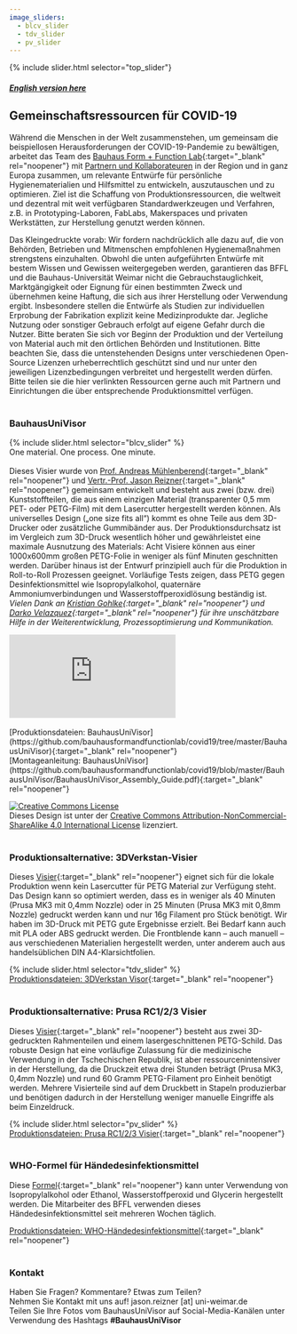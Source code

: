 ```yaml
---
image_sliders:
  - blcv_slider
  - tdv_slider
  - pv_slider
---
```


{% include slider.html selector="top_slider"}

##### [English version here](https://bffl.io)

## Gemeinschaftsressourcen für COVID-19
Während die Menschen in der Welt zusammenstehen, um gemeinsam die beispiellosen Herausforderungen der COVID-19-Pandemie zu bewältigen, arbeitet das Team des [Bauhaus Form + Function Lab](https://uni-weimar.de/bffl){:target="_blank" rel="noopener"} mit [Partnern und Kollaborateuren](https://bffl.io/partners) in der Region und in ganz Europa zusammen, um relevante Entwürfe für persönliche Hygienematerialien und Hilfsmittel zu entwickeln, auszutauschen und zu optimieren. Ziel ist die Schaffung von Produktionsressourcen, die weltweit und dezentral mit weit verfügbaren Standardwerkzeugen und Verfahren, z.B. in Prototyping-Laboren, FabLabs, Makerspaces und privaten Werkstätten, zur Herstellung genutzt werden können.

Das Kleingedruckte vorab: Wir fordern nachdrücklich alle dazu auf, die von Behörden, Betrieben und Mitmenschen empfohlenen Hygienemaßnahmen strengstens einzuhalten. Obwohl die unten aufgeführten Entwürfe mit bestem Wissen und Gewissen weitergegeben werden, garantieren das BFFL und die Bauhaus-Universität Weimar nicht die Gebrauchstauglichkeit, Marktgängigkeit oder Eignung für einen bestimmten Zweck und übernehmen keine Haftung, die sich aus ihrer Herstellung oder Verwendung ergibt. Insbesondere stellen die Entwürfe als Studien zur individuellen Erprobung der Fabrikation explizit keine Medizinprodukte dar. Jegliche Nutzung oder sonstiger Gebrauch erfolgt auf eigene Gefahr durch die Nutzer. Bitte beraten Sie sich vor Beginn der Produktion und der Verteilung von Material auch mit den örtlichen Behörden und Institutionen.
Bitte beachten Sie, dass die untenstehenden Designs unter verschiedenen Open-Source Lizenzen urheberrechtlich geschützt sind und nur unter den jeweiligen Lizenzbedingungen verbreitet und hergestellt werden dürfen. Bitte teilen sie die hier verlinkten Ressourcen gerne auch mit Partnern und Einrichtungen die über entsprechende Produktionsmittel verfügen.
<br /><br />
### BauhausUniVisor<br />

{% include slider.html selector="blcv_slider" %}
<br />
One material. One process. One minute.<br /><br />
Dieses Visier wurde von [Prof. Andreas Mühlenberend](https://www.uni-weimar.de/en/art-and-design/structure/disciplines-staff/produktdesign-product-design/prof-andreas-muehlenberend/){:target="_blank" rel="noopener"} und [Vertr.-Prof. Jason Reizner](https://www.uni-weimar.de/de/kunst-und-gestaltung/professuren/interface-design/){:target="_blank" rel="noopener"} gemeinsam entwickelt und besteht aus zwei (bzw. drei) Kunststoffteilen, die aus einem einzigen Material (transparenter 0,5 mm PET- oder PETG-Film) mit dem Lasercutter hergestellt werden können. Als universelles Design („one size fits all“) kommt es ohne Teile aus dem 3D-Drucker oder zusätzliche Gummibänder aus. Der Produktionsdurchsatz ist im Vergleich zum 3D-Druck wesentlich höher und gewährleistet eine maximale Ausnutzung des Materials: Acht Visiere können aus einer 1000x600mm großen PETG-Folie in weniger als fünf Minuten geschnitten werden. Darüber hinaus ist der Entwurf prinzipiell auch für die Produktion in Roll-to-Roll Prozessen geeignet. Vorläufige Tests zeigen, dass PETG gegen Desinfektionsmittel wie Isopropylalkohol, quaternäre Ammoniumverbindungen und Wasserstoffperoxidlösung beständig ist. *Vielen Dank an [Kristian Gohlke](https://www.uni-weimar.de/de/kunst-und-gestaltung/struktur/lehrgebiete-personen/produktdesign/kristian-gohlke-msc-digital-media/){:target="_blank" rel="noopener"} und [Darko Velazquez](https://www.uni-weimar.de/de/kunst-und-gestaltung/struktur/lehrgebiete-personen/medienkunstmediengestaltung/jesus-velazquez/){:target="_blank" rel="noopener"} für ihre unschätzbare Hilfe in der Weiterentwicklung, Prozessoptimierung und Kommunikation.*

<div class="embed-youtube"><iframe src="https://www.youtube-nocookie.com/embed/OwdZA8pA-eQ?hd=1&modestbranding=1&showinfo=0&autohide=1&controls=1&hl=de&cc_load_policy=1&cc_lang_pref=de" frameborder="0" allow="accelerometer; autoplay=0; encrypted-media; gyroscope; picture-in-picture" allowfullscreen></iframe></div>
<br />
[Produktionsdateien: BauhausUniVisor](https://github.com/bauhausformandfunctionlab/covid19/tree/master/BauhausUniVisor){:target="_blank" rel="noopener"}<br />
[Montageanleitung: BauhausUniVisor](https://github.com/bauhausformandfunctionlab/covid19/blob/master/BauhausUniVisor/BauhausUniVisor_Assembly_Guide.pdf){:target="_blank" rel="noopener"}<br />

<a rel="license" href="http://creativecommons.org/licenses/by-nc-sa/4.0/" target="_blank"><img alt="Creative Commons License" style="border-width:0" src="https://i.creativecommons.org/l/by-nc-sa/4.0/88x31.png" /></a><br />Dieses Design ist unter der <a rel="license" href="http://creativecommons.org/licenses/by-nc-sa/4.0/" target="_blank">Creative Commons Attribution-NonCommercial-ShareAlike 4.0 International License</a> lizenziert.
<br /><br />
### Produktionsalternative: 3DVerkstan-Visier
Dieses [Visier](https://3dverkstan.se/protective-visor/){:target="_blank" rel="noopener"} eignet sich für die lokale Produktion wenn kein Lasercutter für PETG Material zur Verfügung steht. Das Design kann so optimiert werden, dass es in weniger als 40 Minuten (Prusa MK3 mit 0,4mm Nozzle) oder in 25 Minuten (Prusa MK3 mit 0,8mm Nozzle) gedruckt werden kann und nur 16g Filament pro Stück benötigt. Wir haben im 3D-Druck mit PETG gute Ergebnisse erzielt. Bei Bedarf kann auch mit PLA oder ABS gedruckt werden. Die Frontblende kann – auch manuell – aus verschiedenen Materialien hergestellt werden, unter anderem auch aus handelsüblichen DIN A4-Klarsichtfolien.

{% include slider.html selector="tdv_slider" %}
<br />
[Produktionsdateien: 3DVerkstan Visor](https://github.com/bauhausformandfunctionlab/covid19/tree/master/3DVerkstanVisor){:target="_blank" rel="noopener"}
<br /><br />
### Produktionsalternative: Prusa RC1/2/3 Visier
Dieses [Visier](https://www.prusaprinters.org/prints/25857-prusa-protective-face-shield-rc3){:target="_blank" rel="noopener"} besteht aus zwei 3D-gedruckten Rahmenteilen und einem lasergeschnittenen PETG-Schild.
Das robuste Design hat eine vorläufige Zulassung für die medizinische Verwendung in der Tschechischen Republik, ist aber ressourcenintensiver in der Herstellung, da die Druckzeit etwa drei Stunden beträgt (Prusa MK3, 0,4mm Nozzle) und rund 60 Gramm PETG-Filament pro Einheit benötigt werden. Mehrere Visierteile sind auf dem Druckbett in Stapeln produzierbar und benötigen dadurch in der Herstellung weniger manuelle Eingriffe als beim Einzeldruck.

{% include slider.html selector="pv_slider" %}
<br />
[Produktionsdateien: Prusa RC1/2/3 Visier](https://github.com/bauhausformandfunctionlab/covid19/tree/master/PrusaVisor){:target="_blank" rel="noopener"}
<br /><br />
### WHO-Formel für Händedesinfektionsmittel
Diese [Formel](https://www.who.int/gpsc/5may/Guide_to_Local_Production.pdf){:target="_blank" rel="noopener"} kann unter Verwendung von Isopropylalkohol oder Ethanol, Wasserstoffperoxid und Glycerin hergestellt werden. Die Mitarbeiter des BFFL verwenden dieses Händedesinfektionsmittel seit mehreren Wochen täglich.

[Produktionsdateien: WHO-Händedesinfektionsmittel](https://github.com/bauhausformandfunctionlab/covid19/tree/master/WHOHandSanitizer){:target="_blank" rel="noopener"}
<br /><br />
### Kontakt
Haben Sie Fragen? Kommentare? Etwas zum Teilen?<br />
Nehmen Sie Kontakt mit uns auf! jason.reizner [at] uni-weimar.de<br />
Teilen Sie Ihre Fotos vom BauhausUniVisor auf Social-Media-Kanälen unter Verwendung des Hashtags **#BauhausUniVisor**<br />
